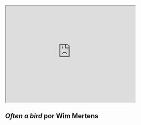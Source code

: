 <!-- TITLE: Música -->

<iframe width="420" height="315" src="https://www.youtube.com/embed/zVtfe2D_iu8"></iframe>

*Often a bird* por **Wim Mertens**
--------
